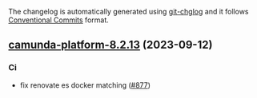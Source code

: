 The changelog is automatically generated using [git-chglog](https://github.com/git-chglog/git-chglog)
and it follows [Conventional Commits](https://www.conventionalcommits.org/en/v1.0.0/) format.


<a name="camunda-platform-8.2.13"></a>
## [camunda-platform-8.2.13](https://github.com/camunda/camunda-platform-helm/compare/camunda-platform-8.2.12...camunda-platform-8.2.13) (2023-09-12)

### Ci

* fix renovate es docker matching ([#877](https://github.com/camunda/camunda-platform-helm/issues/877))

